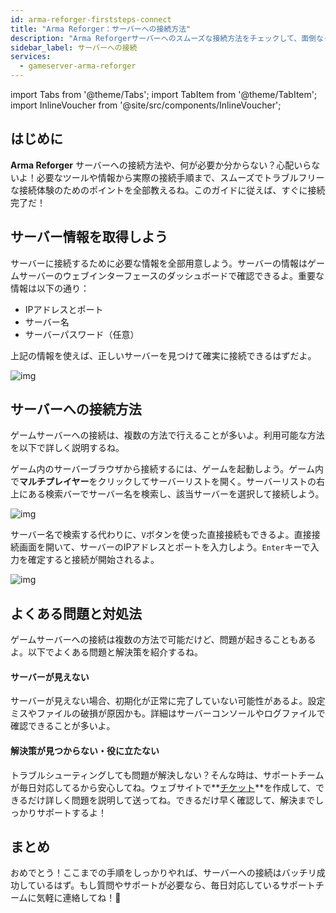 ```yaml
---
id: arma-reforger-firststeps-connect
title: "Arma Reforger：サーバーへの接続方法"
description: "Arma Reforgerサーバーへのスムーズな接続方法をチェックして、面倒なくプレイ準備を整えよう → 今すぐ詳しく見る"
sidebar_label: サーバーへの接続
services:
  - gameserver-arma-reforger
---
```


import Tabs from '@theme/Tabs';
import TabItem from '@theme/TabItem';
import InlineVoucher from '@site/src/components/InlineVoucher';


## はじめに
**Arma Reforger** サーバーへの接続方法や、何が必要か分からない？心配いらないよ！必要なツールや情報から実際の接続手順まで、スムーズでトラブルフリーな接続体験のためのポイントを全部教えるね。このガイドに従えば、すぐに接続完了だ！

<InlineVoucher />



## サーバー情報を取得しよう

サーバーに接続するために必要な情報を全部用意しよう。サーバーの情報はゲームサーバーのウェブインターフェースのダッシュボードで確認できるよ。重要な情報は以下の通り：

- IPアドレスとポート
- サーバー名
- サーバーパスワード（任意）

上記の情報を使えば、正しいサーバーを見つけて確実に接続できるはずだよ。

![img](https://screensaver01.zap-hosting.com/index.php/s/RJb99LD9eMYdGwm/preview)

## サーバーへの接続方法

ゲームサーバーへの接続は、複数の方法で行えることが多いよ。利用可能な方法を以下で詳しく説明するね。

<Tabs>
    <TabItem value="connect_solution_server_browser_ingame" label="サーバーブラウザ（ゲーム内）" default>

ゲーム内のサーバーブラウザから接続するには、ゲームを起動しよう。ゲーム内で**マルチプレイヤー**をクリックしてサーバーリストを開く。サーバーリストの右上にある検索バーでサーバー名を検索し、該当サーバーを選択して接続しよう。

![img](https://screensaver01.zap-hosting.com/index.php/s/NfpZo6FgFtxDP7x/download)

</TabItem>

<TabItem value="connect_solution_direct_ingame" label="直接接続（ゲーム内）">

サーバー名で検索する代わりに、`V`ボタンを使った直接接続もできるよ。直接接続画面を開いて、サーバーのIPアドレスとポートを入力しよう。`Enter`キーで入力を確定すると接続が開始されるよ。

![img](https://screensaver01.zap-hosting.com/index.php/s/Ng6KMdExbkNQfoA/download)

</TabItem>


</Tabs>



## よくある問題と対処法

ゲームサーバーへの接続は複数の方法で可能だけど、問題が起きることもあるよ。以下でよくある問題と解決策を紹介するね。

#### サーバーが見えない

サーバーが見えない場合、初期化が正常に完了していない可能性があるよ。設定ミスやファイルの破損が原因かも。詳細はサーバーコンソールやログファイルで確認できることが多いよ。



#### 解決策が見つからない・役に立たない

トラブルシューティングしても問題が解決しない？そんな時は、サポートチームが毎日対応してるから安心してね。ウェブサイトで**[チケット](https://zap-hosting.com/en/customer/support/)**を作成して、できるだけ詳しく問題を説明して送ってね。できるだけ早く確認して、解決までしっかりサポートするよ！



## まとめ

おめでとう！ここまでの手順をしっかりやれば、サーバーへの接続はバッチリ成功しているはず。もし質問やサポートが必要なら、毎日対応しているサポートチームに気軽に連絡してね！🙂




<InlineVoucher />